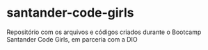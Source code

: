 # santander-code-girls
Repositório com os arquivos e códigos criados durante o Bootcamp Santander Code Girls, em parceria com a DIO
